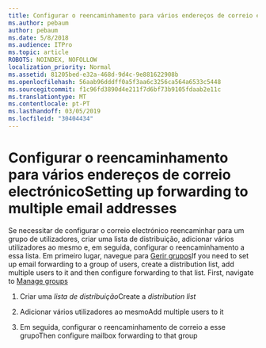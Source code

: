```yaml
---
title: Configurar o reencaminhamento para vários endereços de correio electrónico
ms.author: pebaum
author: pebaum
ms.date: 5/8/2018
ms.audience: ITPro
ms.topic: article
ROBOTS: NOINDEX, NOFOLLOW
localization_priority: Normal
ms.assetid: 81205bed-e32a-468d-9d4c-9e881622908b
ms.openlocfilehash: 56aab96dddff0a5f3aa6c3256ca564a6533c5448
ms.sourcegitcommit: f1c96fd3890d4e211f7d6bf73b9105fdaab2e11c
ms.translationtype: MT
ms.contentlocale: pt-PT
ms.lasthandoff: 03/05/2019
ms.locfileid: "30404434"
---
```

# <a name="setting-up-forwarding-to-multiple-email-addresses"></a><span data-ttu-id="110eb-102">Configurar o reencaminhamento para vários endereços de correio electrónico</span><span class="sxs-lookup"><span data-stu-id="110eb-102">Setting up forwarding to multiple email addresses</span></span>

<span data-ttu-id="110eb-p101">Se necessitar de configurar o correio electrónico reencaminhar para um grupo de utilizadores, criar uma lista de distribuição, adicionar vários utilizadores ao mesmo e, em seguida, configurar o reencaminhamento a essa lista. Em primeiro lugar, navegue para [Gerir grupos](https://portal.office.com/adminportal/home#/groups)</span><span class="sxs-lookup"><span data-stu-id="110eb-p101">If you need to set up email forwarding to a group of users, create a distribution list, add multiple users to it and then configure forwarding to that list. First, navigate to [Manage groups](https://portal.office.com/adminportal/home#/groups)</span></span>
  
1. <span data-ttu-id="110eb-105">Criar uma *lista de distribuição*</span><span class="sxs-lookup"><span data-stu-id="110eb-105">Create a  *distribution list*</span></span> 
    
2. <span data-ttu-id="110eb-106">Adicionar vários utilizadores ao mesmo</span><span class="sxs-lookup"><span data-stu-id="110eb-106">Add multiple users to it</span></span>
    
3. <span data-ttu-id="110eb-107">Em seguida, configurar o reencaminhamento de correio a esse grupo</span><span class="sxs-lookup"><span data-stu-id="110eb-107">Then configure mailbox forwarding to that group</span></span>
    

